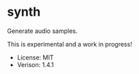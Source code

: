 # synth

Generate audio samples.

This is experimental and a work in progress!

* License: MIT
* Verison: 1.4.1
